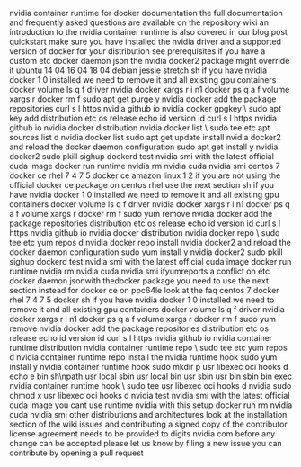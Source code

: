 nvidia container runtime for docker documentation the full documentation and frequently asked questions are available on the repository wiki an introduction to the nvidia container runtime is also covered in our blog post quickstart make sure you have installed the nvidia driver and a supported version of docker for your distribution see prerequisites if you have a custom etc docker daemon json the nvidia docker2 package might override it ubuntu 14 04 16 04 18 04 debian jessie stretch sh if you have nvidia docker 1 0 installed we need to remove it and all existing gpu containers docker volume ls q f driver nvidia docker xargs r i n1 docker ps q a f volume xargs r docker rm f sudo apt get purge y nvidia docker add the package repositories curl s l https nvidia github io nvidia docker gpgkey \ sudo apt key add distribution etc os release echo id version id curl s l https nvidia github io nvidia docker distribution nvidia docker list \ sudo tee etc apt sources list d nvidia docker list sudo apt get update install nvidia docker2 and reload the docker daemon configuration sudo apt get install y nvidia docker2 sudo pkill sighup dockerd test nvidia smi with the latest official cuda image docker run runtime nvidia rm nvidia cuda nvidia smi centos 7 docker ce rhel 7 4 7 5 docker ce amazon linux 1 2 if you are not using the official docker ce package on centos rhel use the next section sh if you have nvidia docker 1 0 installed we need to remove it and all existing gpu containers docker volume ls q f driver nvidia docker xargs r i n1 docker ps q a f volume xargs r docker rm f sudo yum remove nvidia docker add the package repositories distribution etc os release echo id version id curl s l https nvidia github io nvidia docker distribution nvidia docker repo \ sudo tee etc yum repos d nvidia docker repo install nvidia docker2 and reload the docker daemon configuration sudo yum install y nvidia docker2 sudo pkill sighup dockerd test nvidia smi with the latest official cuda image docker run runtime nvidia rm nvidia cuda nvidia smi ifyumreports a conflict on etc docker daemon jsonwith thedocker package you need to use the next section instead for docker ce on ppc64le look at the faq centos 7 docker rhel 7 4 7 5 docker sh if you have nvidia docker 1 0 installed we need to remove it and all existing gpu containers docker volume ls q f driver nvidia docker xargs r i n1 docker ps q a f volume xargs r docker rm f sudo yum remove nvidia docker add the package repositories distribution etc os release echo id version id curl s l https nvidia github io nvidia container runtime distribution nvidia container runtime repo \ sudo tee etc yum repos d nvidia container runtime repo install the nvidia runtime hook sudo yum install y nvidia container runtime hook sudo mkdir p usr libexec oci hooks d echo e bin sh\npath usr local sbin usr local bin usr sbin usr bin sbin bin exec nvidia container runtime hook \ sudo tee usr libexec oci hooks d nvidia sudo chmod x usr libexec oci hooks d nvidia test nvidia smi with the latest official cuda image you cant use runtime nvidia with this setup docker run rm nvidia cuda nvidia smi other distributions and architectures look at the installation section of the wiki issues and contributing a signed copy of the contributor license agreement needs to be provided to digits nvidia com before any change can be accepted please let us know by filing a new issue you can contribute by opening a pull request